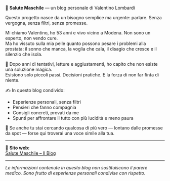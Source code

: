 🌿 **Salute Maschile** — un blog personale di Valentino Lombardi

Questo progetto nasce da un bisogno semplice ma urgente: parlare. Senza vergogna, senza filtri, senza promesse.

Mi chiamo Valentino, ho 53 anni e vivo vicino a Modena. Non sono un esperto, non vendo cure.  
Ma ho vissuto sulla mia pelle quanto possono pesare i problemi alla prostata: il sonno che manca, la voglia che cala, il disagio che cresce e il silenzio che isola.

🧩 Dopo anni di tentativi, letture e aggiustamenti, ho capito che non esiste una soluzione magica.  
Esistono solo piccoli passi. Decisioni pratiche. E la forza di non far finta di niente.

✍️ In questo blog condivido:
- Esperienze personali, senza filtri
- Pensieri che fanno compagnia
- Consigli concreti, provati da me
- Spunti per affrontare il tutto con più lucidità e meno paura

💬 Se anche tu stai cercando qualcosa di più vero — lontano dalle promesse da spot — forse qui troverai una voce simile alla tua.

---

🔗 **Sito web:**  
[Salute Maschile – Il Blog](https://salute-uomo.github.io/racconti-maschili/)

---

_Le informazioni contenute in questo blog non sostituiscono il parere medico. Sono frutto di esperienze personali condivise con rispetto._
